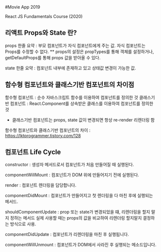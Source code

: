 #Movie App 2019

React JS Fundamentals Course (2020)



## 리액트 Props와 State 란?
props 한줄 요약 : 부모 컴포넌트가 자식 컴포넌트에게 주는 값. 자식 컴포넌트는 Props를 수정할 수 없다.
** props의 설정은 propTypes를 통해 객체를 설정하거나, getDefaultProps를 통해 props 값을 받아올 수 있다.

state 한줄 요약 : 컴포넌트 내부에 존재하고 있고 상태값 변경이 가능한 값.

## 함수형 컴포넌트와 클래스기반 컴포넌트의 차이점

함수형 컴포넌트 : 순수 자바스크립트 함수를 이용하여 컴포넌트를 정의한 것
클래스기반 컴포넌트 : React.Component를 상속받은 클래스를 이용하여 컴포넌트를 정의한 것
- 클래스기반 컴포넌트는 props, state 값이 변경되면 항상 re-render 리렌더링 함

함수형 컴포넌트와 클래스기반 컴포넌트의 차이 : https://lktprogrammer.tistory.com/128

## 컴포넌트 Life Cycle

constructor : 생성자 메서드로서 컴포넌트가 처음 만들어질 때 실행된다.

componentWillMount : 컴포넌트가 DOM 위에 만들어지기 전에 실행된다.

render : 컴포넌트 렌더링을 담당합니다.

componentDidMount : 컴포넌트가 만들어지고 첫 렌더링을 다 마친 후에 실행되는 메서드.

shouldComponentUpdate : prop 또는 state가 변경되었을 떄, 리렌더링을 할지 말지 정하는 메서드
실제 사용할 때는 props의 값을 비교하여 리렌더링 할지말지 결정하는 방식으로 사용.

componentDidUpdate : 컴포넌트가 리렌더링을 마친 후 실행됩니다.

componentWillUnmount : 컴포넌트가 DOM에서 사라진 후 실행되는 메소드입니다.









